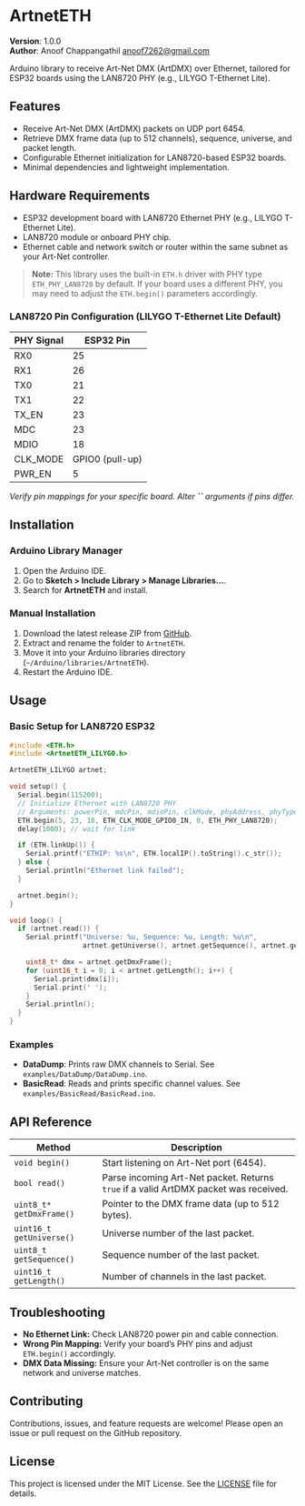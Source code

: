 # ArtnetETH

**Version**: 1.0.0\
**Author**: Anoof Chappangathil [anoof7262@gmail.com](mailto\:anoof7262@gmail.com)

Arduino library to receive Art-Net DMX (ArtDMX) over Ethernet, tailored for ESP32 boards using the LAN8720 PHY (e.g., LILYGO T-Ethernet Lite).

## Features

- Receive Art-Net DMX (ArtDMX) packets on UDP port 6454.
- Retrieve DMX frame data (up to 512 channels), sequence, universe, and packet length.
- Configurable Ethernet initialization for LAN8720-based ESP32 boards.
- Minimal dependencies and lightweight implementation.

## Hardware Requirements

- ESP32 development board with LAN8720 Ethernet PHY (e.g., LILYGO T-Ethernet Lite).
- LAN8720 module or onboard PHY chip.
- Ethernet cable and network switch or router within the same subnet as your Art-Net controller.

> **Note:** This library uses the built-in `ETH.h` driver with PHY type `ETH_PHY_LAN8720` by default. If your board uses a different PHY, you may need to adjust the `ETH.begin()` parameters accordingly.

### LAN8720 Pin Configuration (LILYGO T-Ethernet Lite Default)

| PHY Signal | ESP32 Pin       |
| ---------- | --------------- |
| RX0        | 25              |
| RX1        | 26              |
| TX0        | 21              |
| TX1        | 22              |
| TX\_EN     | 23              |
| MDC        | 23              |
| MDIO       | 18              |
| CLK\_MODE  | GPIO0 (pull-up) |
| PWR\_EN    | 5               |

*Verify pin mappings for your specific board. Alter **``** arguments if pins differ.*

## Installation

### Arduino Library Manager

1. Open the Arduino IDE.
2. Go to **Sketch > Include Library > Manage Libraries…**.
3. Search for **ArtnetETH** and install.

### Manual Installation

1. Download the latest release ZIP from [GitHub](https://github.com/anoofc/ArtnetETH).
2. Extract and rename the folder to `ArtnetETH`.
3. Move it into your Arduino libraries directory (`~/Arduino/libraries/ArtnetETH`).
4. Restart the Arduino IDE.

## Usage

### Basic Setup for LAN8720 ESP32

```cpp
#include <ETH.h>
#include <ArtnetETH_LILYGO.h>

ArtnetETH_LILYGO artnet;

void setup() {
  Serial.begin(115200);
  // Initialize Ethernet with LAN8720 PHY
  // Arguments: powerPin, mdcPin, mdioPin, clkMode, phyAddress, phyType
  ETH.begin(5, 23, 18, ETH_CLK_MODE_GPIO0_IN, 0, ETH_PHY_LAN8720);
  delay(1000); // wait for link

  if (ETH.linkUp()) {
    Serial.printf("ETHIP: %s\n", ETH.localIP().toString().c_str());
  } else {
    Serial.println("Ethernet link failed");
  }

  artnet.begin();
}

void loop() {
  if (artnet.read()) {
    Serial.printf("Universe: %u, Sequence: %u, Length: %u\n",
                  artnet.getUniverse(), artnet.getSequence(), artnet.getLength());

    uint8_t* dmx = artnet.getDmxFrame();
    for (uint16_t i = 0; i < artnet.getLength(); i++) {
      Serial.print(dmx[i]);
      Serial.print(' ');
    }
    Serial.println();
  }
}
```

### Examples

- **DataDump**: Prints raw DMX channels to Serial. See `examples/DataDump/DataDump.ino`.
- **BasicRead**: Reads and prints specific channel values. See `examples/BasicRead/BasicRead.ino`.

## API Reference

| Method                   | Description                                                                          |
| ------------------------ | ------------------------------------------------------------------------------------ |
| `void begin()`           | Start listening on Art-Net port (6454).                                              |
| `bool read()`            | Parse incoming Art-Net packet. Returns `true` if a valid ArtDMX packet was received. |
| `uint8_t* getDmxFrame()` | Pointer to the DMX frame data (up to 512 bytes).                                     |
| `uint16_t getUniverse()` | Universe number of the last packet.                                                  |
| `uint8_t getSequence()`  | Sequence number of the last packet.                                                  |
| `uint16_t getLength()`   | Number of channels in the last packet.                                               |

## Troubleshooting

- **No Ethernet Link:** Check LAN8720 power pin and cable connection.
- **Wrong Pin Mapping:** Verify your board’s PHY pins and adjust `ETH.begin()` accordingly.
- **DMX Data Missing:** Ensure your Art-Net controller is on the same network and universe matches.

## Contributing

Contributions, issues, and feature requests are welcome! Please open an issue or pull request on the GitHub repository.

## License

This project is licensed under the MIT License. See the [LICENSE](LICENSE) file for details.

